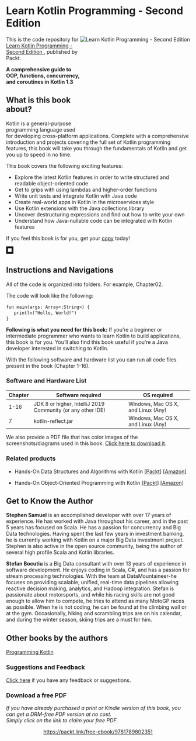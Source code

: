 # Learn Kotlin Programming - Second Edition 

<a href="https://www.packtpub.com/in/application-development/learn-kotlin-programming-second-edition?utm_source=github&utm_medium=repository&utm_campaign=9781789802351"><img src="https://www.packtpub.com/media/catalog/product/cache/e4d64343b1bc593f1c5348fe05efa4a6/b/1/b12733_lowcover_0.png" alt="Learn Kotlin Programming - Second Edition " height="256px" align="right"></a>

This is the code repository for [Learn Kotlin Programming - Second Edition ](https://www.packtpub.com/in/application-development/learn-kotlin-programming-second-edition?utm_source=github&utm_medium=repository&utm_campaign=9781789802351), published by Packt.

**A comprehensive guide to OOP, functions, concurrency, and coroutines in Kotlin 1.3**

## What is this book about?
Kotlin is a general-purpose programming language used for developing cross-platform applications. Complete with a comprehensive introduction and projects covering the full set of Kotlin programming features, this book will take you through the fundamentals of Kotlin and get you up to speed in no time.

This book covers the following exciting features:
* Explore the latest Kotlin features in order to write structured and readable object-oriented code 
* Get to grips with using lambdas and higher-order functions 
* Write unit tests and integrate Kotlin with Java code 
* Create real-world apps in Kotlin in the microservices style 
* Use Kotlin extensions with the Java collections library 
* Uncover destructuring expressions and find out how to write your own 
* Understand how Java-nullable code can be integrated with Kotlin features 

If you feel this book is for you, get your [copy](https://www.amazon.com/dp/1789802350) today!

<a href="https://www.packtpub.com/?utm_source=github&utm_medium=banner&utm_campaign=GitHubBanner"><img src="https://raw.githubusercontent.com/PacktPublishing/GitHub/master/GitHub.png" 
alt="https://www.packtpub.com/" border="5" /></a>

## Instructions and Navigations
All of the code is organized into folders. For example, Chapter02.

The code will look like the following:
```
fun main(args: Array<;String>) { 
   println("Hello, World!") 
}
```

**Following is what you need for this book:**
If you’re a beginner or intermediate programmer who wants to learn Kotlin to build applications, this book is for you. You’ll also find this book useful if you’re a Java developer interested in switching to Kotlin.

With the following software and hardware list you can run all code files present in the book (Chapter 1-16).
### Software and Hardware List
| Chapter | Software required | OS required |
| -------- | ------------------------------------ | ----------------------------------- |
| 1-16 | JDK 8 or higher, IntelliJ 2019 Community (or any other IDE) | Windows, Mac OS X, and Linux (Any) |
| 7 | kotlin-reflect.jar | Windows, Mac OS X, and Linux (Any) |

We also provide a PDF file that has color images of the screenshots/diagrams used in this book. [Click here to download it](http://www.packtpub.com/sites/default/files/downloads/9781789802351_ColorImages.pdf).

### Related products
* Hands-On Data Structures and Algorithms with Kotlin  [[Packt]](https://www.packtpub.com/application-development/hands-data-structures-and-algorithms-kotlin?utm_source=github&utm_medium=repository&utm_campaign=9781788994019) [[Amazon]](https://www.amazon.com/dp/1788994019)

* Hands-On Object-Oriented Programming with Kotlin  [[Packt]](https://www.packtpub.com/application-development/hands-object-oriented-programming-kotlin?utm_source=github&utm_medium=repository&utm_campaign=9781789617726) [[Amazon]](https://www.amazon.com/dp/1789617723)


## Get to Know the Author
**Stephen Samuel**
is an accomplished developer with over 17 years of experience. He has worked with Java throughout his career, and in the past 5 years has focused on Scala. He has a passion for concurrency and Big Data technologies. Having spent the last few years in investment banking, he is currently working with Kotlin on a major Big Data investment project. Stephen is also active in the open source community, being the author of several high profile Scala and Kotlin libraries.


**Stefan Bocutiu**
is a Big Data consultant with over 13 years of experience in software development. He enjoys coding in Scala, C#, and has a passion for stream processing technologies. With the team at DataMountaineer-he focuses on providing scalable, unified, real-time data pipelines allowing reactive decision making, analytics, and Hadoop integration. 
Stefan is passionate about motorsports, and while his racing skills are not good enough to allow him to compete, he tries to attend as many MotoGP races as possible. When he is not coding, he can be found at the climbing wall or at the gym. Occasionally, hiking and scrambling trips are on his calendar, and during the winter season, skiing trips are a must for him.


## Other books by the authors
[Programming Kotlin ](https://www.packtpub.com/application-development/programming-kotlin?utm_source=github&utm_medium=repository&utm_campaign=9781787126367)


### Suggestions and Feedback
[Click here](https://docs.google.com/forms/d/e/1FAIpQLSdy7dATC6QmEL81FIUuymZ0Wy9vH1jHkvpY57OiMeKGqib_Ow/viewform) if you have any feedback or suggestions.


### Download a free PDF

 <i>If you have already purchased a print or Kindle version of this book, you can get a DRM-free PDF version at no cost.<br>Simply click on the link to claim your free PDF.</i>
<p align="center"> <a href="https://packt.link/free-ebook/9781789802351">https://packt.link/free-ebook/9781789802351 </a> </p>